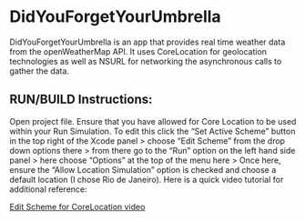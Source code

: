 # DidYouForgetYourUmbrella
DidYouForgetYourUmbrella is an app that provides real time weather data from the openWeatherMap API. It uses CoreLocation for geolocation technologies as well as NSURL for networking the asynchronous calls to gather the data. 

## RUN/BUILD Instructions: 

Open project file. 
Ensure that you have allowed for Core Location to be used within your Run Simulation. To edit this click the “Set Active Scheme” button in the top right of the Xcode panel > choose “Edit Scheme” from the drop down options there > from there go to the “Run” option on the left hand side panel > here choose “Options” at the top of the menu here > Once here, ensure the “Allow Location Simulation” option is checked and choose a default location (I chose Rio de Janeiro). Here is a quick video tutorial for additional reference: 

[Edit Scheme for CoreLocation video](http://take.ms/iFAMr "Edit Scheme for CoreLocation video")